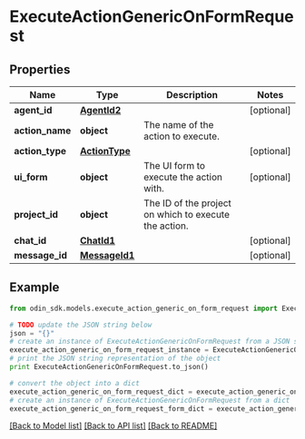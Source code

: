 # ExecuteActionGenericOnFormRequest


## Properties

Name | Type | Description | Notes
------------ | ------------- | ------------- | -------------
**agent_id** | [**AgentId2**](AgentId2.md) |  | [optional] 
**action_name** | **object** | The name of the action to execute. | 
**action_type** | [**ActionType**](ActionType.md) |  | [optional] 
**ui_form** | **object** | The UI form to execute the action with. | [optional] 
**project_id** | **object** | The ID of the project on which to execute the action. | 
**chat_id** | [**ChatId1**](ChatId1.md) |  | [optional] 
**message_id** | [**MessageId1**](MessageId1.md) |  | [optional] 

## Example

```python
from odin_sdk.models.execute_action_generic_on_form_request import ExecuteActionGenericOnFormRequest

# TODO update the JSON string below
json = "{}"
# create an instance of ExecuteActionGenericOnFormRequest from a JSON string
execute_action_generic_on_form_request_instance = ExecuteActionGenericOnFormRequest.from_json(json)
# print the JSON string representation of the object
print ExecuteActionGenericOnFormRequest.to_json()

# convert the object into a dict
execute_action_generic_on_form_request_dict = execute_action_generic_on_form_request_instance.to_dict()
# create an instance of ExecuteActionGenericOnFormRequest from a dict
execute_action_generic_on_form_request_form_dict = execute_action_generic_on_form_request.from_dict(execute_action_generic_on_form_request_dict)
```
[[Back to Model list]](../README.md#documentation-for-models) [[Back to API list]](../README.md#documentation-for-api-endpoints) [[Back to README]](../README.md)


